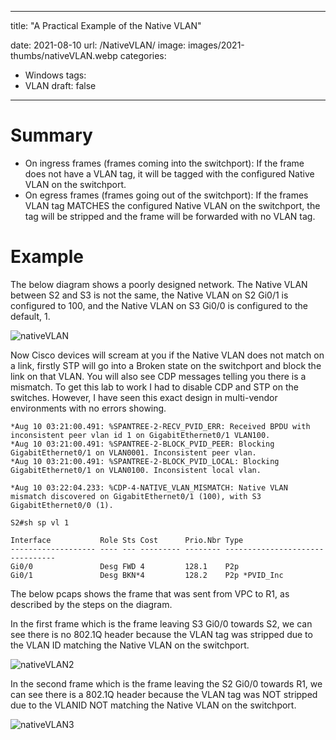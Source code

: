 ---
title: "A Practical Example of the Native VLAN"

date: 2021-08-10
url: /NativeVLAN/
image: images/2021-thumbs/nativeVLAN.webp
categories:
  - Windows
tags:
  - VLAN 
draft: false
-----

# Summary 
* On ingress frames (frames coming into the switchport): If the frame does not have a VLAN tag, it will be tagged with the configured Native VLAN on the switchport.
* On egress frames (frames going out of the switchport): If the frames VLAN tag MATCHES the configured Native VLAN on the switchport, the tag will be stripped and the frame will be forwarded with no VLAN tag.

# Example
The below diagram shows a poorly designed network. The Native VLAN between S2 and S3 is not the same, the Native VLAN on S2 Gi0/1 is configured to 100, and the Native VLAN on S3 Gi0/0 is configured to the default, 1.

![nativeVLAN](/images/2021/nativeVLAN.webp)

Now Cisco devices will scream at you if the Native VLAN does not match on a link, firstly STP will go into a Broken state on the switchport and block the link on that VLAN. You will also see CDP messages telling you there is a mismatch. To get this lab to work I had to disable CDP and STP on the switches. However, I have seen this exact design in multi-vendor environments with no errors showing.

```>:
*Aug 10 03:21:00.491: %SPANTREE-2-RECV_PVID_ERR: Received BPDU with inconsistent peer vlan id 1 on GigabitEthernet0/1 VLAN100.
*Aug 10 03:21:00.491: %SPANTREE-2-BLOCK_PVID_PEER: Blocking GigabitEthernet0/1 on VLAN0001. Inconsistent peer vlan.
*Aug 10 03:21:00.491: %SPANTREE-2-BLOCK_PVID_LOCAL: Blocking GigabitEthernet0/1 on VLAN0100. Inconsistent local vlan.

*Aug 10 03:22:04.233: %CDP-4-NATIVE_VLAN_MISMATCH: Native VLAN mismatch discovered on GigabitEthernet0/1 (100), with S3 GigabitEthernet0/0 (1).

S2#sh sp vl 1

Interface           Role Sts Cost      Prio.Nbr Type
------------------- ---- --- --------- -------- --------------------------------
Gi0/0               Desg FWD 4         128.1    P2p 
Gi0/1               Desg BKN*4         128.2    P2p *PVID_Inc
```

The below pcaps shows the frame that was sent from VPC to R1, as described by the steps on the diagram.

In the first frame which is the frame leaving S3 Gi0/0 towards S2, we can see there is no 802.1Q header because the VLAN tag was stripped due to the VLAN ID matching the Native VLAN on the switchport.

![nativeVLAN2](/images/2021/nativeVLAN2.webp)

In the second frame which is the frame leaving the S2 Gi0/0 towards R1, we can see there is a 802.1Q header because the VLAN tag was NOT stripped due to the VLANID NOT matching the Native VLAN on the switchport.

![nativeVLAN3](/images/2021/nativeVLAN3.webp)
